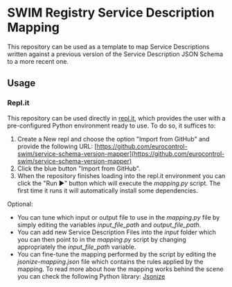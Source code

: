 # SWIM Registry Service Description Mapping

This repository can be used as a template to map Service Descriptions written against 
a previous version of the Service Description JSON Schema to a more recent one.

## Usage

### Repl.it

This repository can be used directly in [repl.it](https://repl.it), which provides the user with a pre-configured 
Python environment ready to use. To do so, it suffices to:

1. Create a New repl and choose the option "Import from GitHub" and provide the following URL: [https://github.com/eurocontrol-swim/service-schema-version-mapper](https://github.com/eurocontrol-swim/service-schema-version-mapper)
2. Click the blue button "Import from GitHub".
3. When the repository finishes loading into the repl.it environment you can click the "Run ▶" button which will execute the *mapping.py* script. The first time it runs it will automatically install some dependencies.

Optional:

- You can tune which input or output file to use in the *mapping.py* file by simply editing the variables *input_file_path* and *output_file_path*.
- You can add new Service Description Files into the *input* folder which you can then point to in the *mapping.py* script by changing appropriately the *input_file_path* variable.
- You can fine-tune the mapping performed by the script by editing the *jsonize-mapping.json* file which contains the rules applied by the mapping. To read more about how the mapping works behind the scene you can check the following Python library: [Jsonize](https://github.com/eurocontrol-swim/jsonize)